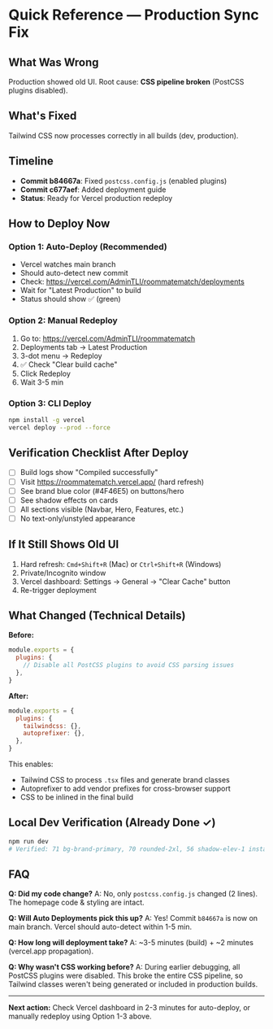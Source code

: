 # Quick Reference — Production Sync Fix

## What Was Wrong
Production showed old UI. Root cause: **CSS pipeline broken** (PostCSS plugins disabled).

## What's Fixed
Tailwind CSS now processes correctly in all builds (dev, production).

## Timeline
- **Commit b84667a**: Fixed `postcss.config.js` (enabled plugins)
- **Commit c677aef**: Added deployment guide
- **Status**: Ready for Vercel production redeploy

## How to Deploy Now

### Option 1: Auto-Deploy (Recommended)
- Vercel watches main branch
- Should auto-detect new commit
- Check: https://vercel.com/AdminTLI/roommatematch/deployments
- Wait for "Latest Production" to build
- Status should show ✅ (green)

### Option 2: Manual Redeploy
1. Go to: https://vercel.com/AdminTLI/roommatematch
2. Deployments tab → Latest Production
3. 3-dot menu → Redeploy
4. ✅ Check "Clear build cache"
5. Click Redeploy
6. Wait 3-5 min

### Option 3: CLI Deploy
```bash
npm install -g vercel
vercel deploy --prod --force
```

## Verification Checklist After Deploy

- [ ] Build logs show "Compiled successfully"
- [ ] Visit https://roommatematch.vercel.app/ (hard refresh)
- [ ] See brand blue color (#4F46E5) on buttons/hero
- [ ] See shadow effects on cards
- [ ] All sections visible (Navbar, Hero, Features, etc.)
- [ ] No text-only/unstyled appearance

## If It Still Shows Old UI

1. Hard refresh: `Cmd+Shift+R` (Mac) or `Ctrl+Shift+R` (Windows)
2. Private/Incognito window
3. Vercel dashboard: Settings → General → "Clear Cache" button
4. Re-trigger deployment

## What Changed (Technical Details)

**Before:**
```javascript
module.exports = {
  plugins: {
    // Disable all PostCSS plugins to avoid CSS parsing issues
  },
}
```

**After:**
```javascript
module.exports = {
  plugins: {
    tailwindcss: {},
    autoprefixer: {},
  },
}
```

This enables:
- Tailwind CSS to process `.tsx` files and generate brand classes
- Autoprefixer to add vendor prefixes for cross-browser support
- CSS to be inlined in the final build

## Local Dev Verification (Already Done ✓)

```bash
npm run dev
# Verified: 71 bg-brand-primary, 70 rounded-2xl, 56 shadow-elev-1 instances
```

## FAQ

**Q: Did my code change?**
A: No, only `postcss.config.js` changed (2 lines). The homepage code & styling are intact.

**Q: Will Auto Deployments pick this up?**
A: Yes! Commit `b84667a` is now on main branch. Vercel should auto-detect within 1-5 min.

**Q: How long will deployment take?**
A: ~3-5 minutes (build) + ~2 minutes (vercel.app propagation).

**Q: Why wasn't CSS working before?**
A: During earlier debugging, all PostCSS plugins were disabled. This broke the entire CSS pipeline, so Tailwind classes weren't being generated or included in production builds.

---

**Next action:** Check Vercel dashboard in 2-3 minutes for auto-deploy, or manually redeploy using Option 1-3 above.
